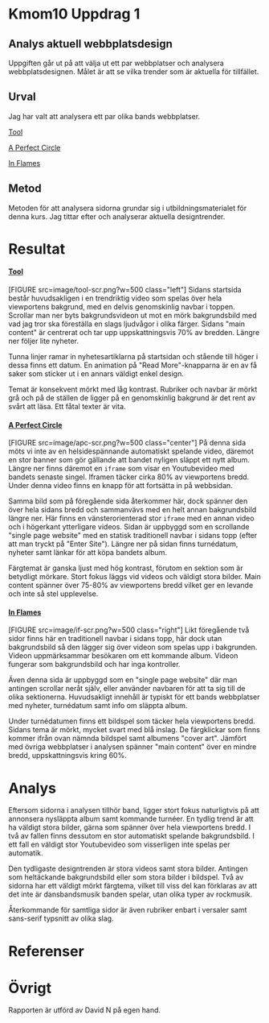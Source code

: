 # Kmom10 Uppdrag 1
## Analys aktuell webbplatsdesign

Uppgiften går ut på att välja ut ett par webbplatser och analysera webbplatsdesignen.
Målet är att se vilka trender som är aktuella för tillfället.

## Urval
Jag har valt att analysera ett par olika bands webbplatser.

[Tool](https://www.toolband.com/)

[A Perfect Circle](https://www.aperfectcircle.com/)

[In Flames](http://www.inflames.com/)

## Metod
Metoden för att analysera sidorna grundar sig i utbildningsmaterialet för denna kurs.
Jag tittar efter och analyserar aktuella designtrender.

# Resultat
#### [Tool](https://www.toolband.com/)
[FIGURE src=image/tool-scr.png?w=500 class="left"]
Sidans startsida består huvudsakligen i en trendriktig video som spelas över hela viewportens bakgrund, med en delvis genomskinlig navbar i toppen.
Scrollar man ner byts bakgrundsvideon ut mot en mörk bakgrundsbild med vad jag tror ska föreställa en slags ljudvågor i olika färger.
Sidans "main content" är centrerat och tar upp uppskattningsvis 70% av bredden.
Längre ner följer lite nyheter.

Tunna linjer ramar in nyhetesartiklarna på startsidan och stående till höger i dessa finns ett datum.
En animation på "Read More"-knapparna är en av få saker som sticker ut i en annars väldigt enkel design.

Temat är konsekvent mörkt med låg kontrast. Rubriker och navbar är mörkt grå och på de ställen de ligger på en genomskinlig bakgrund är det rent av svårt att läsa.
Ett fåtal texter är vita.


#### [A Perfect Circle](https://www.aperfectcircle.com/)
[FIGURE src=image/apc-scr.png?w=500 class="center"]
På denna sida möts vi inte av en helsidespännande automatiskt spelande video, däremot en stor banner som gör gällande att bandet nyligen släppt ett nytt album.
Längre ner finns däremot en `iframe` som visar en Youtubevideo med bandets senaste singel.
Iframen täcker cirka 80% av viewportens bredd.
Under denna video finns en knapp för att fortsätta in på webbsidan.

Samma bild som på föregående sida återkommer här, dock spänner den över hela sidans bredd och sammanvävs med en helt annan bakgrundsbild längre ner.
Här finns en vänsterorienterad stor `iframe` med en annan video och i högerkant ytterligare videos.
Sidan är uppbyggd som en scrollande "single page website" med en statisk traditionell navbar i sidans topp (efter att man tryckt på "Enter Site").
Längre ner på sidan finns turnédatum, nyheter samt länkar för att köpa bandets album.

Färgtemat är ganska ljust med hög kontrast, förutom en sektion som är betydligt mörkare. Stort fokus läggs vid videos och väldigt stora bilder.
Main content spänner över 75-80% av viewportens bredd vilket ger en levande och inte så stel upplevelse.

#### [In Flames](http://www.inflames.com/)
[FIGURE src=image/if-scr.png?w=500 class="right"]
Likt föregående två sidor finns här en traditionell navbar i sidans topp, här dock utan bakgrundsbild så den lägger sig över videon som spelas upp i bakgrunden.
Videon uppmärksammar besökaren om ett kommande album. Videon fungerar som bakgrundsbild och har inga kontroller.

Även denna sida är uppbyggd som en "single page website" där man antingen scrollar neråt själv, eller använder navbaren för att ta sig till de olika sektionerna.
Huvudsakligt innehåll är typiskt för ett bands webbplatser med nyheter, turnédatum samt info om släppta album.

Under turnédatumen finns ett bildspel som täcker hela viewportens bredd.
Sidans tema är mörkt, mycket svart med blå inslag. De färgklickar som finns kommer ifrån ovan nämnda bildspel samt albumens "cover art".
Jämfört med övriga webbplatser i analysen spänner "main content" över en mindre bredd, uppskattningsvis kring 60%.

# Analys
Eftersom sidorna i analysen tillhör band, ligger stort fokus naturligtvis på att annonsera nysläppta album samt kommande turnéer.
En tydlig trend är att ha väldigt stora bilder, gärna som spänner över hela viewportens bredd.
I två av fallen finns dessutom en stor automatiskt spelande bakgrundsbild. I ett fall en väldigt stor Youtubevideo som visserligen inte spelas per automatik.

Den tydligaste designtrenden är stora videos samt stora bilder. Antingen som heltäckande bakgrundsbild eller som stora bilder i bildspel.
Två av sidorna har ett väldigt mörkt färgtema, vilket till viss del kan förklaras av att det inte är dansbandsmusik banden spelar, utan olika typer av rockmusik.

Återkommande för samtliga sidor är även rubriker enbart i versaler samt sans-serif typsnitt av olika slag.

# Referenser


# Övrigt
Rapporten är utförd av David N på egen hand.
